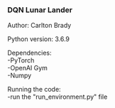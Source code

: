 ### DQN Lunar Lander  
Author: Carlton Brady  

Python version: 3.6.9  

Dependencies:  
    -PyTorch  
    -OpenAI Gym  
    -Numpy  
    
Running the code:  
    -run the "run_environment.py" file  
    